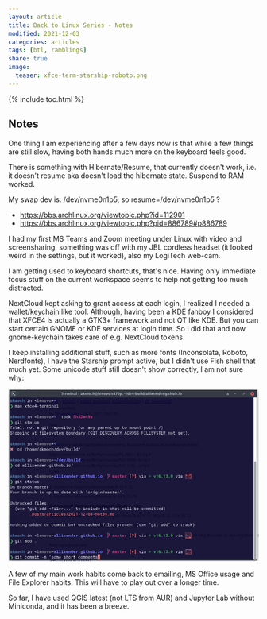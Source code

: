 ```yaml
---
layout: article
title: Back to Linux Series - Notes
modified: 2021-12-03
categories: articles
tags: [btl, ramblings]
share: true
image:
  teaser: xfce-term-starship-roboto.png
---
```


{% include toc.html %}

## Notes

One thing I am experiencing after a few days now is that while a few things are still slow, having both hands much more on the keyboard feels good.

There is something with Hibernate/Resume, that currently doesn't work, i.e. it doesn't resume aka doesn't load the hibernate state.
Suspend to RAM worked.

My swap dev is: /dev/nvme0n1p5, so resume=/dev/nvme0n1p5 ?

- https://bbs.archlinux.org/viewtopic.php?id=112901
- https://bbs.archlinux.org/viewtopic.php?pid=886789#p886789


I had my first MS Teams and Zoom meeting under Linux with video and screensharing, something was off with my JBL cordless headset (it looked weird in the settings, but it worked), also my LogiTech web-cam.

I am getting used to keyboard shortcuts, that's nice. Having only immediate focus stuff on the current workspace seems to help not getting too much distracted.

NextCloud kept asking to grant access at each login, I realized I needed a wallet/keychain like tool. Although, having been a KDE fanboy I considered that XFCE4 is actually a GTK3+ framework and not QT like KDE. But you can start certain GNOME or KDE services at login time. So I did that and now gnome-keychain takes care of e.g. NextCloud tokens.

I keep installing additional stuff, such as more fonts (Inconsolata, Roboto, Nerdfonts), I have the Starship prompt active, but I didn't use Fish shell that much yet. Some unicode stuff still doesn't show correctly, I am not sure why:

![xfce-term-starship-roboto](/images/xfce-term-starship-roboto.png)

A few of my main work habits come back to emailing, MS Office usage and File Explorer habits. This will have to play out over a longer time.

So far, I have used QGIS latest (not LTS from AUR) and Jupyter Lab without Miniconda, and it has been a breeze.


